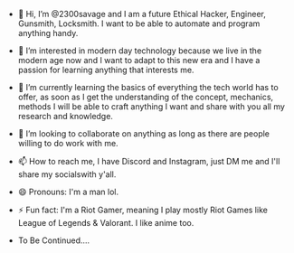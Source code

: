 - 👋 Hi, I’m @2300savage and I am a future Ethical Hacker, Engineer, Gunsmith, Locksmith. I want to be able to automate and program anything handy.
- 👀 I’m interested in modern day technology because we live in the modern age now and I want to adapt to this new era and I have a passion for learning anything that interests me.
- 🌱 I’m currently learning the basics of everything the tech world has to offer, as soon as I get the understanding of the concept, mechanics, methods I will be able to craft anything I want and share with you all my research and knowledge.
- 💞️ I’m looking to collaborate on anything as long as there are people willing to do work with me. 
- 📫 How to reach me, I have Discord and Instagram, just DM me and I'll share my socialswith y'all.
- 😄 Pronouns: I'm a man lol.
- ⚡ Fun fact: I'm a Riot Gamer, meaning I play mostly Riot Games like League of Legends & Valorant. I like anime too.

- To Be Continued....
